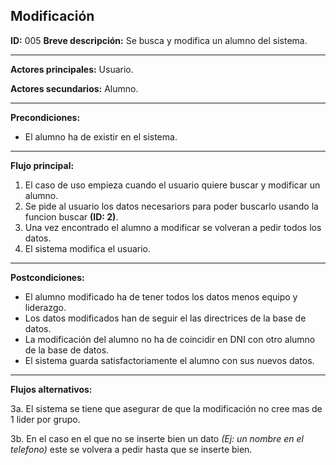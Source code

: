 ## Modificación

**ID:** 005
**Breve descripción:** Se busca y modifica un alumno del sistema.

___

**Actores principales:** Usuario.

**Actores secundarios:** Alumno.
___

**Precondiciones:**

 * El alumno ha de existir en el sistema.
___

**Flujo principal:**

 1. El caso de uso empieza cuando el usuario quiere buscar y modificar un alumno.
 2. Se pide al usuario los datos necesariors para poder buscarlo usando la funcion buscar **(ID: 2)**.
 3. Una vez encontrado el alumno a modificar se volveran a pedir todos los datos.
 4. El sistema modifica el usuario.
___

**Postcondiciones:**

 * El alumno modificado ha de tener todos los datos menos equipo y liderazgo.
 * Los datos modificados han de seguir el las directrices de la base de datos.
 * La modificación del alumno no ha de coincidir en DNI con otro alumno de la base de datos.
 * El sistema guarda satisfactoriamente el alumno con sus nuevos datos.
___

**Flujos alternativos:**

 3a. El sistema se tiene que asegurar de que la modificación no cree mas de 1 lider por grupo.
 
 3b. En el caso en el que no se inserte bien un dato *(Ej: un nombre en el telefono)* este se volvera a pedir hasta que se inserte bien.

